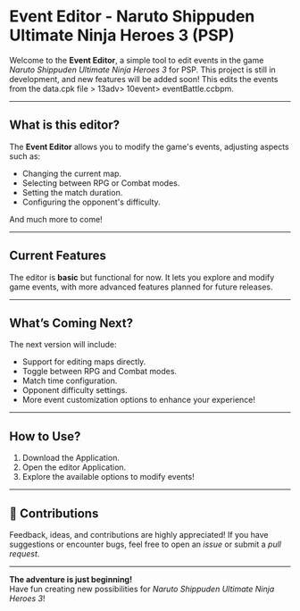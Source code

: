 # Event Editor - Naruto Shippuden Ultimate Ninja Heroes 3 (PSP)

Welcome to the **Event Editor**, a simple tool to edit events in the game *Naruto Shippuden Ultimate Ninja Heroes 3* for PSP. This project is still in development, and new features will be added soon!
This edits the events from the data.cpk file > 13adv> 10event> eventBattle.ccbpm.

---

## **What is this editor?**
The **Event Editor** allows you to modify the game's events, adjusting aspects such as:  
- Changing the current map.  
- Selecting between RPG or Combat modes.  
- Setting the match duration.  
- Configuring the opponent's difficulty.  

And much more to come!

---

##  **Current Features**
The editor is **basic** but functional for now. It lets you explore and modify game events, with more advanced features planned for future releases.

---

## **What’s Coming Next?**
The next version will include:  
- Support for editing maps directly.  
- Toggle between RPG and Combat modes.  
- Match time configuration.  
- Opponent difficulty settings.  
- More event customization options to enhance your experience!

---

##  **How to Use?**
1. Download the Application.  
2. Open the editor Application.
3. Explore the available options to modify events!  

---

## 💬 **Contributions**
Feedback, ideas, and contributions are highly appreciated! If you have suggestions or encounter bugs, feel free to open an *issue* or submit a *pull request*.

---

**The adventure is just beginning!**  
Have fun creating new possibilities for *Naruto Shippuden Ultimate Ninja Heroes 3*! 
